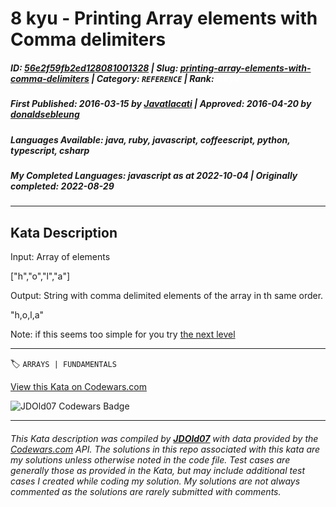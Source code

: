 # 8 kyu - Printing Array elements with Comma delimiters

##### **ID**: [56e2f59fb2ed128081001328](https://www.codewars.com/kata/56e2f59fb2ed128081001328) | **Slug**: [printing-array-elements-with-comma-delimiters](https://www.codewars.com/kata/56e2f59fb2ed128081001328) | **Category**: `REFERENCE` | **Rank**: <span style="color:white">8 kyu</span>

##### **First Published**: 2016-03-15 ***by*** [Javatlacati](https://www.codewars.com/users/Javatlacati) | **Approved**: 2016-04-20 ***by*** [donaldsebleung](https://www.codewars.com/users/donaldsebleung)

##### **Languages Available**: java, ruby, javascript, coffeescript, python, typescript, csharp

##### **My Completed Languages**: javascript ***as at*** 2022-10-04 | **Originally completed**: 2022-08-29

---

## Kata Description


Input: Array of elements



["h","o","l","a"]



Output: String with comma delimited elements of the array in th same order.



"h,o,l,a"



Note: if this seems too simple for you try [the next level](https://www.codewars.com/kata/5711d95f159cde99e0000249)

---


🏷 `ARRAYS | FUNDAMENTALS`


[View this Kata on Codewars.com](https://www.codewars.com/kata/56e2f59fb2ed128081001328)

![](https://www.codewars.com/users/jdold07/badges/large "JDOld07 Codewars Badge")

---

###### *This Kata description was compiled by [**JDOld07**](https://tpstech.dev) with data provided by the [Codewars.com](https://www.codewars.com) API.  The solutions in this repo associated with this kata are my solutions unless otherwise noted in the code file.  Test cases are generally those as provided in the Kata, but may include additional test cases I created while coding my solution.  My solutions are not always commented as the solutions are rarely submitted with comments.*
